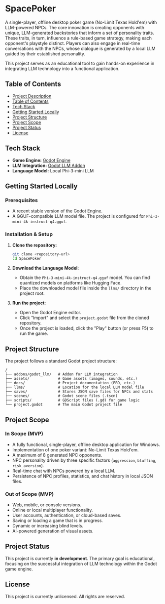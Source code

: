# SpacePoker

A single-player, offline desktop poker game (No-Limit Texas Hold'em) with LLM-powered NPCs. The core innovation is creating opponents with unique, LLM-generated backstories that inform a set of personality traits. These traits, in turn, influence a rule-based game strategy, making each opponent's playstyle distinct. Players can also engage in real-time conversations with the NPCs, whose dialogue is generated by a local LLM guided by their established personality.

This project serves as an educational tool to gain hands-on experience in integrating LLM technology into a functional application.

## Table of Contents
- [Project Description](#spacepoker)
- [Table of Contents](#table-of-contents)
- [Tech Stack](#tech-stack)
- [Getting Started Locally](#getting-started-locally)
- [Project Structure](#project-structure)
- [Project Scope](#project-scope)
- [Project Status](#project-status)
- [License](#license)

## Tech Stack
- **Game Engine:** [Godot Engine](https://godotengine.org/)
- **LLM Integration:** [Godot LLM Addon](https://github.com/Adriankhl/godot-llm)
- **Language Model:** Local Phi-3-mini LLM

## Getting Started Locally

### Prerequisites
- A recent stable version of the Godot Engine.
- A GGUF-compatible LLM model file. The project is configured for `Phi-3-mini-4k-instruct-q4.gguf`.

### Installation & Setup
1.  **Clone the repository:**
    ```sh
    git clone <repository-url>
    cd SpacePoker
    ```
2.  **Download the Language Model:**
    - Obtain the `Phi-3-mini-4k-instruct-q4.gguf` model. You can find quantized models on platforms like Hugging Face.
    - Place the downloaded model file inside the `llms/` directory in the project root.

3.  **Run the project:**
    - Open the Godot Engine editor.
    - Click "Import" and select the `project.godot` file from the cloned repository.
    - Once the project is loaded, click the "Play" button (or press F5) to run the game.

## Project Structure
The project follows a standard Godot project structure:
```
/
├── addons/godot_llm/   # Addon for LLM integration
├── assets/             # Game assets (images, sounds, etc.)
├── docs/               # Project documentation (PRD, etc.)
├── llms/               # Location for the local LLM model file
├── saves/              # Stores JSON save files for NPCs and stats
├── scenes/             # Godot scene files (.tscn)
├── scripts/            # GDScript files (.gd) for game logic
└── project.godot       # The main Godot project file
```

## Project Scope

### In Scope (MVP)
- A fully functional, single-player, offline desktop application for Windows.
- Implementation of one poker variant: No-Limit Texas Hold'em.
- A maximum of 8 generated NPC opponents.
- NPC personality driven by three specific factors (`aggression`, `bluffing`, `risk_aversion`).
- Real-time chat with NPCs powered by a local LLM.
- Persistence of NPC profiles, statistics, and chat history in local JSON files.

### Out of Scope (MVP)
- Web, mobile, or console versions.
- Online or local multiplayer functionality.
- User accounts, authentication, or cloud-based saves.
- Saving or loading a game that is in progress.
- Dynamic or increasing blind levels.
- AI-powered generation of visual assets.

## Project Status
This project is currently **in development**. The primary goal is educational, focusing on the successful integration of LLM technology within the Godot game engine.

## License
This project is currently unlicensed. All rights are reserved.

